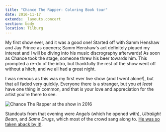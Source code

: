 ```yaml
---
title: "Chance The Rapper: Coloring Book tour"
date: 2016-11-17
extends: _layouts.concert
section: body
location: Tilburg
---
```


My first show ever, and it was a good one! Started off with Samm Henshaw and Jay Prince as openers; Samm Henshaw's act
definitely piqued my interest and I will be diving into his music discrography afterwards! As soon as Chance took the 
stage, someone threw his beer towards him. This prompted a re-do of the intro, but thankfully the rest of the show went 
off without a hitch, and we all had a great night.

I was nervous as this was my first ever live show (and I went alone!), but that all faded very quickly. Everyone there
is a stranger, but you _at least_ have one thing in common, and that is your love and appreciation for the artist you're
there to see. 

![Chance The Rapper at the show in 2016](/assets/images/chance-the-rapper.jpg)

Standouts from that evening were _Angels_ (which he opened with), _Ultralight Beam_, and _Same Drugs_, which most of the
crowd sang along to. [He was so taken aback by it!](https://youtu.be/3QKIlTwZDPo).
